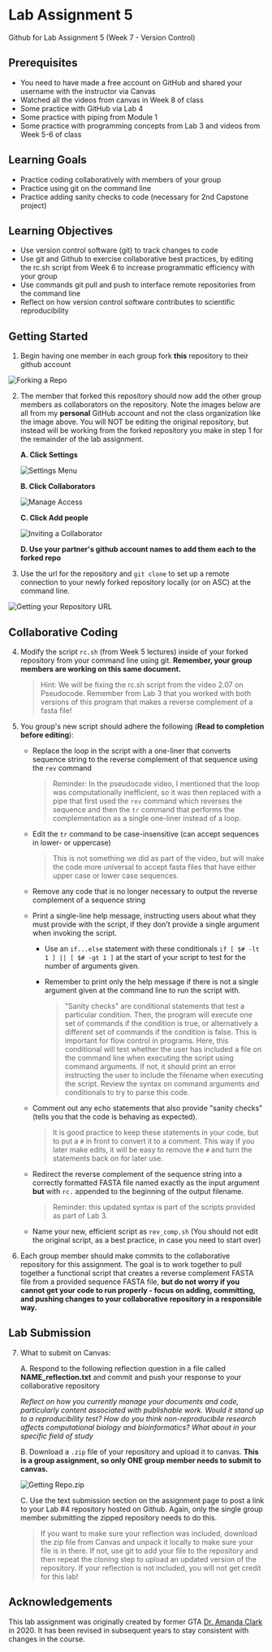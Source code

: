 # Lab Assignment 5
Github for Lab Assignment 5 (Week 7 - Version Control)

## Prerequisites
- You need to have made a free account on GitHub and shared your username with the instructor via Canvas
- Watched all the videos from canvas in Week 8 of class
- Some practice with GitHub via Lab 4
- Some practice with piping from Module 1
- Some practice with programming concepts from Lab 3 and videos from Week 5-6 of class

## Learning Goals
- Practice coding collaboratively with members of your group
- Practice using git on the command line
- Practice adding sanity checks to code (necessary for 2nd Capstone project)

## Learning Objectives 

- Use version control software (git) to track changes to code
- Use git and Github to exercise collaborative best practices, by editing the rc.sh script from Week 6 to increase programmatic efficiency with your group
- Use commands git pull and push to interface remote repositories from the command line
- Reflect on how version control software contributes to scientific reproducibility

## Getting Started

1. Begin having one member in each group fork **this** repository to their github account 

![Forking a Repo](/images/forkrepo.png)

2. The member that forked this repository should now add the other group members as collaborators on the repository. Note the images below are all from my **personal** GitHub account and not the class organization like the image above. You will NOT be editing the original repository, but instead will be working from the forked repository you make in step 1 for the remainder of the lab assignment.

   **A. Click Settings**
    
    ![Settings Menu](/images/settings.png)
    
   **B. Click Collaborators**
    
    ![Manage Access](/images/manageaccess.png)
    
    **C. Click Add people**
    
    ![Inviting a Collaborator](/images/invitecollab.png)
    
    **D. Use your partner's github account names to add them each to the forked repo**
        
    
3. Use the url for the repository and `git clone` to set up a remote connection to your newly forked repository locally (or on ASC) at the command line.

![Getting your Repository URL](/images/clonerepo.png)


## Collaborative Coding

4. Modify the script `rc.sh` (from Week 5 lectures) inside of your forked repository from your command line using git. **Remember, your group members are working on this same document.**

   >Hint: We will be fixing the rc.sh script from the video 2.07 on Pseudocode. Remember from Lab 3 that you worked with both versions of this program that makes a reverse complement of a fasta file!

5. You group's new script should adhere the following (**Read to completion before editing**):

    * Replace the loop in the script with a one-liner that converts sequence string to the reverse complement of that sequence using the `rev` command
    
       >Reminder: In the pseudocode video, I mentioned that the loop was computationally inefficient, so it was then replaced with a pipe that first used the `rev` command which reverses the sequence and then the `tr` command that performs the complementation as a single one-liner instead of a loop.
    
    * Edit the `tr` command to be case-insensitive (can accept sequences in lower- or uppercase)
    
      >This is not something we did as part of the video, but will make the code more universal to accept fasta files that have either upper case or lower case sequences.
    
    * Remove any code that is no longer necessary to output the reverse complement of a sequence string
    
    * Print a single-line help message, instructing users about what they must provide with the script, if they don't provide a single argument when invoking the script. 
        * Use an `if...else` statement with these conditionals `if [ $# -lt 1 ] || [ $# -gt 1 ]` at the start of your script to test for the number of arguments given. 
        * Remember to print only the help message if there is not a single argument given at the command line to run the script with. 
         
           >"Sanity checks" are conditional statements that test a particular condition. Then, the program will execute one set of commands if the condition is true, or alternatively a different set of commands if the condition is false. This is important for flow control in programs. Here, this conditional will test whether the user has included a file on the command line when executing the script using command arguments. If not, it should print an error instructing the user to include the filename when executing the script. Review the syntax on command arguments and conditionals to try to parse this code.
         
    * Comment out any echo statements that also provide "sanity checks" (tells you that the code is behaving as expected). 
    
      > It is good practice to keep these statements in your code, but to put a `#` in front to convert it to a comment. This way if you later make edits, it will be easy to remove the `#` and turn the statements back on for later use.
    
    * Redirect the reverse complement of the sequence string into a correctly formatted FASTA file named exactly as the input argument **but** with `rc.` appended to the beginning of the output filename. 
    
      >Reminder: this updated syntax is part of the scripts provided as part of Lab 3.
    
    * Name your new, efficient script as `rev_comp.sh` (You should not edit the original script, as a best practice, in case you need to start over)

6. Each group member should make commits to the collaborative repository for this assignment. The goal is to work together to pull together a functional script that creates a reverse complement FASTA file from a provided sequence FASTA file, **but do not worry if you cannot get your code to run properly - focus on adding, committing, and pushing changes to your collaborative repository in a responsible way.** 

## Lab Submission

7.  What to submit on Canvas:

    A. Respond to the following reflection question in a file called **NAME_reflection.txt** and commit and push your response to your collaborative repository 
    
    *Reflect on how you currently manage your documents and code, particularly content associated with publishable work. Would it stand up to a reproducibility     test? How do you think non-reproducibile research affects computational biology and bioinformatics? What about in your specific field of study*
    
    B. Download a `.zip` file of your repository and upload it to canvas. **This is a group assignment, so only ONE group member needs to submit to canvas.** 
    
    ![Getting Repo.zip](/images/submit.png)
    
    C. Use the text submission section on the assignment page to post a link to your Lab #4 repository hosted on Github. Again, only the single group member submitting the zipped repository needs to do this. 
    
      >If you want to make sure your reflection was included, download the zip file from Canvas and unpack it locally to make sure your file is in there. If not, use git to add your file to the repository and then repeat the cloning step to upload an updated version of the repository. If your reflection is not included, you will not get credit for this lab!


## Acknowledgements

This lab assignment was originally created by former GTA [Dr. Amanda Clark](https://github.com/adc0032/Version_Ctrl_Lab) in 2020. It has been revised in subsequent years to stay consistent with changes in the course.
